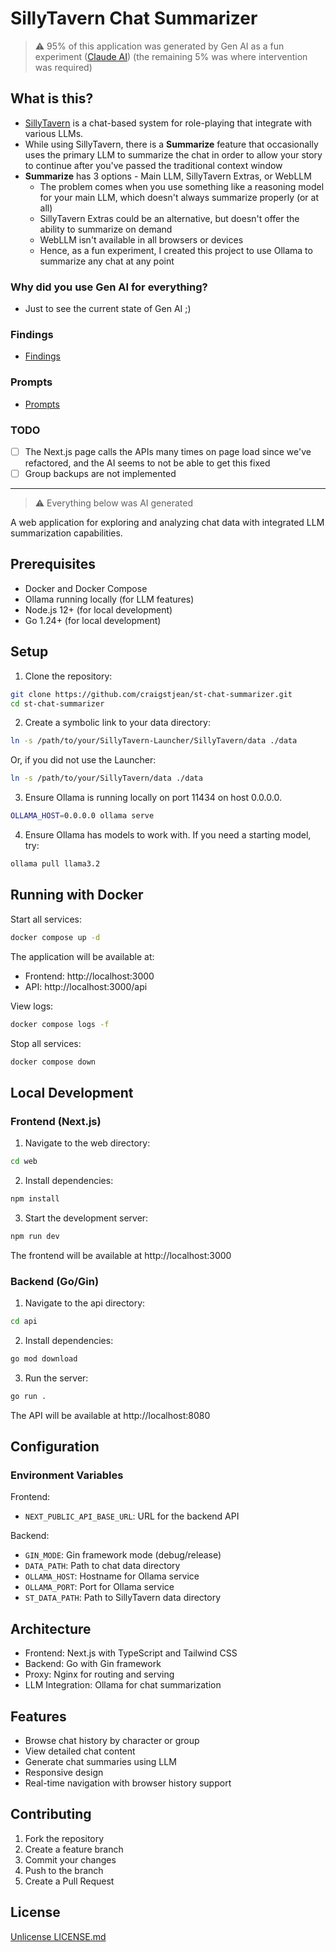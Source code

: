 # SillyTavern Chat Summarizer

> :warning: 95% of this application was generated by Gen AI as a fun experiment ([Claude AI](https://claude.ai/))
> (the remaining 5% was where intervention was required)

## What is this?

- [SillyTavern](https://github.com/SillyTavern/SillyTavern) is a chat-based system for role-playing that integrate with various LLMs.
- While using SillyTavern, there is a **Summarize** feature that occasionally uses the primary LLM to summarize the chat in order to allow your story to continue after you've passed the traditional context window
- **Summarize** has 3 options - Main LLM, SillyTavern Extras, or WebLLM
    - The problem comes when you use something like a reasoning model for your main LLM, which doesn't always summarize properly (or at all)
    - SillyTavern Extras could be an alternative, but doesn't offer the ability to summarize on demand
    - WebLLM isn't available in all browsers or devices
    - Hence, as a fun experiment, I created this project to use Ollama to summarize any chat at any point

### Why did you use Gen AI for everything?

- Just to see the current state of Gen AI ;)

### Findings

- [Findings](./doc/findings.md)

### Prompts

- [Prompts](./doc/prompts.md)

### TODO

- [ ] The Next.js page calls the APIs many times on page load since we've refactored, and the AI seems to not be able to get this fixed
- [ ] Group backups are not implemented

---

> :warning: Everything below was AI generated

A web application for exploring and analyzing chat data with integrated LLM summarization capabilities.

## Prerequisites

- Docker and Docker Compose
- Ollama running locally (for LLM features)
- Node.js 12+ (for local development)
- Go 1.24+ (for local development)

## Setup

1. Clone the repository:
```bash
git clone https://github.com/craigstjean/st-chat-summarizer.git
cd st-chat-summarizer
```

2. Create a symbolic link to your data directory:
```bash
ln -s /path/to/your/SillyTavern-Launcher/SillyTavern/data ./data
```

Or, if you did not use the Launcher:
```bash
ln -s /path/to/your/SillyTavern/data ./data
```

3. Ensure Ollama is running locally on port 11434 on host 0.0.0.0.
```bash
OLLAMA_HOST=0.0.0.0 ollama serve
```

4. Ensure Ollama has models to work with. If you need a starting model, try:
```bash
ollama pull llama3.2
```

## Running with Docker

Start all services:
```bash
docker compose up -d
```

The application will be available at:
- Frontend: http://localhost:3000
- API: http://localhost:3000/api

View logs:
```bash
docker compose logs -f
```

Stop all services:
```bash
docker compose down
```

## Local Development

### Frontend (Next.js)

1. Navigate to the web directory:
```bash
cd web
```

2. Install dependencies:
```bash
npm install
```

3. Start the development server:
```bash
npm run dev
```

The frontend will be available at http://localhost:3000

### Backend (Go/Gin)

1. Navigate to the api directory:
```bash
cd api
```

2. Install dependencies:
```bash
go mod download
```

3. Run the server:
```bash
go run .
```

The API will be available at http://localhost:8080

## Configuration

### Environment Variables

Frontend:
- `NEXT_PUBLIC_API_BASE_URL`: URL for the backend API

Backend:
- `GIN_MODE`: Gin framework mode (debug/release)
- `DATA_PATH`: Path to chat data directory
- `OLLAMA_HOST`: Hostname for Ollama service
- `OLLAMA_PORT`: Port for Ollama service
- `ST_DATA_PATH`: Path to SillyTavern data directory

## Architecture

- Frontend: Next.js with TypeScript and Tailwind CSS
- Backend: Go with Gin framework
- Proxy: Nginx for routing and serving
- LLM Integration: Ollama for chat summarization

## Features

- Browse chat history by character or group
- View detailed chat content
- Generate chat summaries using LLM
- Responsive design
- Real-time navigation with browser history support

## Contributing

1. Fork the repository
2. Create a feature branch
3. Commit your changes
4. Push to the branch
5. Create a Pull Request

## License

[Unlicense LICENSE.md](LICENSE.md)
